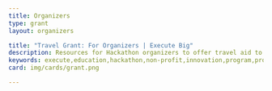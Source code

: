 ```yaml
---
title: Organizers
type: grant
layout: organizers

title: "Travel Grant: For Organizers | Execute Big"
description: Resources for Hackathon organizers to offer travel aid to attendees without additional effort!
keywords: execute,education,hackathon,non-profit,innovation,program,programming,coding,school,impact,grant,scholarship,travel,organizer,organizing
card: img/cards/grant.png

---
```

